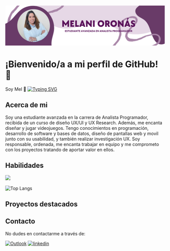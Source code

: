 ![PortadaGithub](https://github.com/mmmmel16/mmmmel16/blob/main/PortadaGithubMel.png)

# ¡Bienvenido/a a mi perfil de GitHub! :wave:
Soy Mel :purple_heart: [![Typing SVG](https://readme-typing-svg.herokuapp.com?font=Cadman+bold&size=25&pause=100&color=AA87A8&vCenter=true&random=false&width=435&lines=Analista+programadora;Dise%C3%B1adora+UX%2FUI;Desarrolladora+web;Investigadora+UX;Futura+ingeniera+en+sistemas)](https://git.io/typing-svg)

## Acerca de mi
Soy una estudiante avanzada en la carrera de Analista Programador, recibida de un curso de diseño UX/UI y UX Research. Además, me encanta diseñar y jugar videojuegos.
Tengo conocimientos en programación, desarrollo de software y bases de datos, diseño de pantallas web y movil junto con su usabilidad, y también realizar investigación UX.
Soy responsable, ordenada, me encanta trabajar en equipo y me comprometo con los proyectos tratando de aportar valor en ellos.

## Habilidades
<img src="https://skillicons.dev/icons?i=github,git,c,cpp,java,html,css,js,bootstrap,jquery,mysql,php,py,react,figma,vscode,idea" />

![Top Langs](https://github-readme-stats.vercel.app/api/top-langs/?username=mmmmel16&layout=compact)

## Proyectos destacados

## Contacto
No dudes en contactarme a través de:

[![Outlook](https://img.shields.io/badge/Outlook-0078D4?style=for-the-badge&logo=microsoft-outlook&logoColor=white)](mailto:melisol9@hotmail.com) 
[![linkedin](https://img.shields.io/badge/linkedin-0A66C2?style=for-the-badge&logo=linkedin&logoColor=white)](https://www.linkedin.com/in/melani-oron%C3%A1s/)

<!--
**mmmmel16/mmmmel16** is a ✨ _special_ ✨ repository because its `README.md` (this file) appears on your GitHub profile.

Here are some ideas to get you started:

- 🔭 I’m currently working on ...
- 🌱 I’m currently learning ...
- 👯 I’m looking to collaborate on ...
- 🤔 I’m looking for help with ...
- 💬 Ask me about ...
- 📫 How to reach me: ...
- 😄 Pronouns: ...
- ⚡ Fun fact: ...
-->
